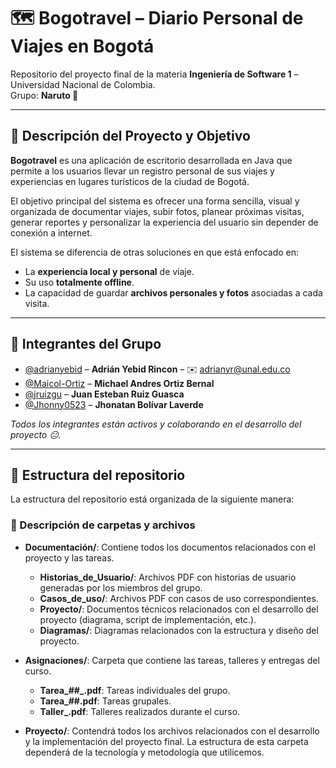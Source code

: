 # 🗺️ Bogotravel – Diario Personal de Viajes en Bogotá

Repositorio del proyecto final de la materia **Ingeniería de Software 1** – Universidad Nacional de Colombia.  
Grupo: **Naruto 🍥**

---

## 📌 Descripción del Proyecto y Objetivo

**Bogotravel** es una aplicación de escritorio desarrollada en Java que permite a los usuarios llevar un registro personal de sus viajes y experiencias en lugares turísticos de la ciudad de Bogotá.

El objetivo principal del sistema es ofrecer una forma sencilla, visual y organizada de documentar viajes, subir fotos, planear próximas visitas, generar reportes y personalizar la experiencia del usuario sin depender de conexión a internet.

El sistema se diferencia de otras soluciones en que está enfocado en:
- La **experiencia local y personal** de viaje.
- Su uso **totalmente offline**.
- La capacidad de guardar **archivos personales y fotos** asociadas a cada visita.

---

## 👥 Integrantes del Grupo

- [@adrianyebid](https://github.com/adrianyebid) – **Adrián Yebid Rincon** – ✉️ adrianyr@unal.edu.co
- [@Maicol-Ortiz](https://github.com/Maicol-Ortiz) – **Michael Andres Ortiz Bernal**
- [@jruizgu](https://github.com/jruizgu) – **Juan Esteban Ruiz Guasca**
- [@Jhonny0523](https://github.com/Jhonny0523) – **Jhonatan Bolívar Laverde**

*Todos los integrantes están activos y colaborando en el desarrollo del proyecto 😐.*

---

## 📁 Estructura del repositorio

La estructura del repositorio está organizada de la siguiente manera:


### 📂 Descripción de carpetas y archivos

- **Documentación/**: Contiene todos los documentos relacionados con el proyecto y las tareas.
  - **Historias_de_Usuario/**: Archivos PDF con historias de usuario generadas por los miembros del grupo.
  - **Casos_de_uso/**: Archivos PDF con casos de uso correspondientes.
  - **Proyecto/**: Documentos técnicos relacionados con el desarrollo del proyecto (diagrama, script de implementación, etc.).
  - **Diagramas/**: Diagramas relacionados con la estructura y diseño del proyecto.
  
- **Asignaciones/**: Carpeta que contiene las tareas, talleres y entregas del curso.
  - **Tarea_##_<nickname>.pdf**: Tareas individuales del grupo.
  - **Tarea_##.pdf**: Tareas grupales.
  - **Taller_<tema>.pdf**: Talleres realizados durante el curso.

- **Proyecto/**: Contendrá todos los archivos relacionados con el desarrollo y la implementación del proyecto final. La estructura de esta carpeta dependerá de la tecnología y metodología que utilicemos.
